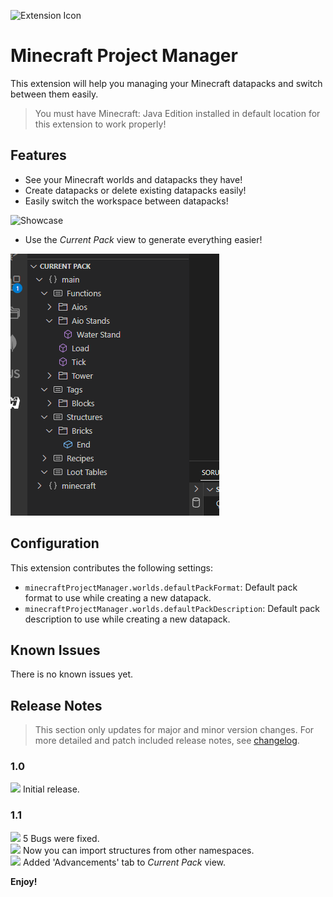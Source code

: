 ![Extension Icon](./images/extensionIconSmalll.png)
# Minecraft Project Manager

This extension will help you managing your Minecraft datapacks and switch between them easily.

> You must have Minecraft: Java Edition installed in default location for this extension to work properly!

## Features

* See your Minecraft worlds and datapacks they have!
* Create datapacks or delete existing datapacks easily!
* Easily switch the workspace between datapacks!

![Showcase](https://raw.githubusercontent.com/efe124/minecraft-project-manager/main/images/showcase.gif)

* Use the *Current Pack* view to generate everything easier!

![Current Pack Showcase](https://raw.githubusercontent.com/efe124/minecraft-project-manager/main/images/currentpack.png)

## Configuration

This extension contributes the following settings:
* `minecraftProjectManager.worlds.defaultPackFormat`: Default pack format to use while creating a new datapack.
* `minecraftProjectManager.worlds.defaultPackDescription`: Default pack description to use while creating a new datapack.

## Known Issues

There is no known issues yet.

## Release Notes

> This section only updates for major and minor version changes. For more detailed and patch included release notes, see [changelog](./CHANGELOG.md).

### 1.0

![](https://raw.githubusercontent.com/efekos/efekos/main/icons/symbol-dot.png) Initial release.

### 1.1

![](https://raw.githubusercontent.com/efekos/efekos/main/icons/symbol-fix.png) 5 Bugs were fixed.\
![](https://raw.githubusercontent.com/efekos/efekos/main/icons/symbol-plus.png) Now you can import structures from other namespaces.\
![](https://raw.githubusercontent.com/efekos/efekos/main/icons/symbol-plus.png) Added 'Advancements' tab to *Current Pack* view.

**Enjoy!**
